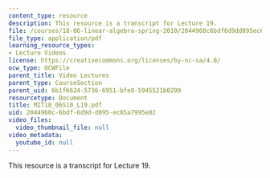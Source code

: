 ```yaml
---
content_type: resource
description: This resource is a transcript for Lecture 19.
file: /courses/18-06-linear-algebra-spring-2010/2044960c6bdf6d9dd095ec65a7995e02_MIT18_06S10_L19.pdf
file_type: application/pdf
learning_resource_types:
- Lecture Videos
license: https://creativecommons.org/licenses/by-nc-sa/4.0/
ocw_type: OCWFile
parent_title: Video Lectures
parent_type: CourseSection
parent_uid: 6b1f6624-5736-6951-bfe8-5945521b0299
resourcetype: Document
title: MIT18_06S10_L19.pdf
uid: 2044960c-6bdf-6d9d-d095-ec65a7995e02
video_files:
  video_thumbnail_file: null
video_metadata:
  youtube_id: null
---
```

This resource is a transcript for Lecture 19.
